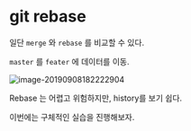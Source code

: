 # git rebase



일단 `merge` 와 `rebase` 를 비교할 수 있다.



`master` 를 `feater` 에 데이터를 이동. 



![image-20190908182222904](https://tva1.sinaimg.cn/large/006y8mN6gy1g6s8fufs6qj30zc0jyn64.jpg)



Rebase 는 어렵고 위험하지만, history를 보기 쉽다.



이번에는 구체적인 실습을 진행해보자.




